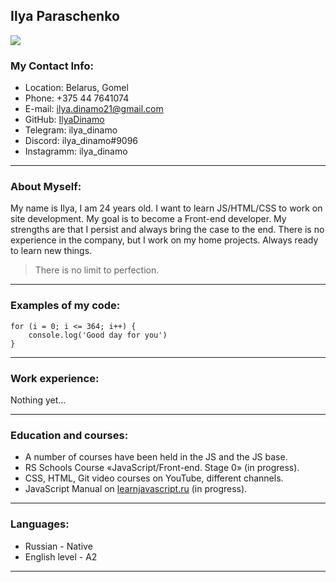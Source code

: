 ## Ilya Paraschenko

![](//placehold.it/150x100)

### My Contact Info:

- Location: Belarus, Gomel
- Phone: +375 44 7641074
- E-mail: ilya.dinamo21@gmail.com
- GitHub: [IlyaDinamo](https://github.com/IlyaDinamo)
- Telegram: ilya_dinamo
- Discord: ilya_dinamo#9096
- Instagramm: ilya_dinamo 

***** **** ********

### About Myself:

My name is Ilya, I am 24 years old. I want to learn JS/HTML/CSS to work on site development. My goal is to become a Front-end developer. My strengths are that I persist and always bring the case to the end. There is no experience in the company, but I work on my home projects. Always ready to learn new things.
> There is no limit to perfection.

***** **** ********

### Examples of my code:
```
for (i = 0; i <= 364; i++) {
	console.log('Good day for you') 
}
```

***** **** ********

### Work experience:

Nothing yet…

***** **** ********

### Education and courses: 

- A number of courses have been held in the JS and the JS base.
- RS Schools Course «JavaScript/Front-end. Stage 0» (in progress).
- CSS, HTML, Git video courses on YouTube, different channels.
- JavaScript Manual on [learnjavascript.ru](https://learn.javascript.ru) (in progress).

***** **** ********

### Languages:

- Russian - Native
- English level - A2

***** **** ********
